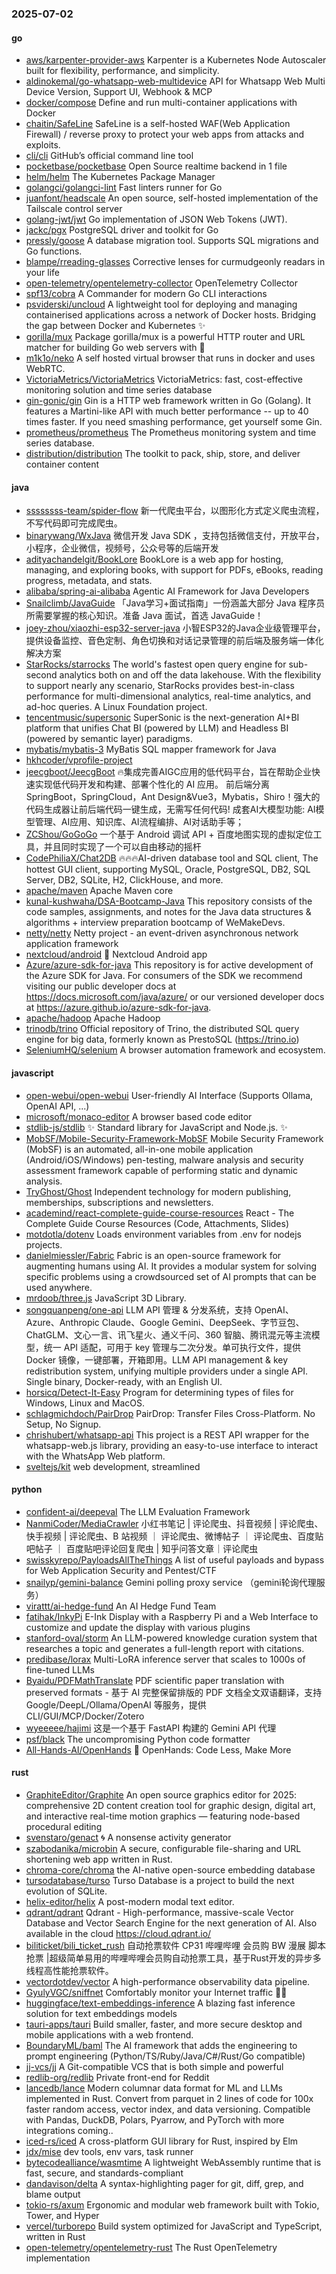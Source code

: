 ### 2025-07-02

#### go
* [aws/karpenter-provider-aws](https://github.com/aws/karpenter-provider-aws) Karpenter is a Kubernetes Node Autoscaler built for flexibility, performance, and simplicity.
* [aldinokemal/go-whatsapp-web-multidevice](https://github.com/aldinokemal/go-whatsapp-web-multidevice) API for Whatsapp Web Multi Device Version, Support UI, Webhook & MCP
* [docker/compose](https://github.com/docker/compose) Define and run multi-container applications with Docker
* [chaitin/SafeLine](https://github.com/chaitin/SafeLine) SafeLine is a self-hosted WAF(Web Application Firewall) / reverse proxy to protect your web apps from attacks and exploits.
* [cli/cli](https://github.com/cli/cli) GitHub’s official command line tool
* [pocketbase/pocketbase](https://github.com/pocketbase/pocketbase) Open Source realtime backend in 1 file
* [helm/helm](https://github.com/helm/helm) The Kubernetes Package Manager
* [golangci/golangci-lint](https://github.com/golangci/golangci-lint) Fast linters runner for Go
* [juanfont/headscale](https://github.com/juanfont/headscale) An open source, self-hosted implementation of the Tailscale control server
* [golang-jwt/jwt](https://github.com/golang-jwt/jwt) Go implementation of JSON Web Tokens (JWT).
* [jackc/pgx](https://github.com/jackc/pgx) PostgreSQL driver and toolkit for Go
* [pressly/goose](https://github.com/pressly/goose) A database migration tool. Supports SQL migrations and Go functions.
* [blampe/rreading-glasses](https://github.com/blampe/rreading-glasses) Corrective lenses for curmudgeonly readars in your life
* [open-telemetry/opentelemetry-collector](https://github.com/open-telemetry/opentelemetry-collector) OpenTelemetry Collector
* [spf13/cobra](https://github.com/spf13/cobra) A Commander for modern Go CLI interactions
* [psviderski/uncloud](https://github.com/psviderski/uncloud) A lightweight tool for deploying and managing containerised applications across a network of Docker hosts. Bridging the gap between Docker and Kubernetes ✨
* [gorilla/mux](https://github.com/gorilla/mux) Package gorilla/mux is a powerful HTTP router and URL matcher for building Go web servers with 🦍
* [m1k1o/neko](https://github.com/m1k1o/neko) A self hosted virtual browser that runs in docker and uses WebRTC.
* [VictoriaMetrics/VictoriaMetrics](https://github.com/VictoriaMetrics/VictoriaMetrics) VictoriaMetrics: fast, cost-effective monitoring solution and time series database
* [gin-gonic/gin](https://github.com/gin-gonic/gin) Gin is a HTTP web framework written in Go (Golang). It features a Martini-like API with much better performance -- up to 40 times faster. If you need smashing performance, get yourself some Gin.
* [prometheus/prometheus](https://github.com/prometheus/prometheus) The Prometheus monitoring system and time series database.
* [distribution/distribution](https://github.com/distribution/distribution) The toolkit to pack, ship, store, and deliver container content

#### java
* [ssssssss-team/spider-flow](https://github.com/ssssssss-team/spider-flow) 新一代爬虫平台，以图形化方式定义爬虫流程，不写代码即可完成爬虫。
* [binarywang/WxJava](https://github.com/binarywang/WxJava) 微信开发 Java SDK ，支持包括微信支付，开放平台，小程序，企业微信，视频号，公众号等的后端开发
* [adityachandelgit/BookLore](https://github.com/adityachandelgit/BookLore) BookLore is a web app for hosting, managing, and exploring books, with support for PDFs, eBooks, reading progress, metadata, and stats.
* [alibaba/spring-ai-alibaba](https://github.com/alibaba/spring-ai-alibaba) Agentic AI Framework for Java Developers
* [Snailclimb/JavaGuide](https://github.com/Snailclimb/JavaGuide) 「Java学习+面试指南」一份涵盖大部分 Java 程序员所需要掌握的核心知识。准备 Java 面试，首选 JavaGuide！
* [joey-zhou/xiaozhi-esp32-server-java](https://github.com/joey-zhou/xiaozhi-esp32-server-java) 小智ESP32的Java企业级管理平台，提供设备监控、音色定制、角色切换和对话记录管理的前后端及服务端一体化解决方案
* [StarRocks/starrocks](https://github.com/StarRocks/starrocks) The world's fastest open query engine for sub-second analytics both on and off the data lakehouse. With the flexibility to support nearly any scenario, StarRocks provides best-in-class performance for multi-dimensional analytics, real-time analytics, and ad-hoc queries. A Linux Foundation project.
* [tencentmusic/supersonic](https://github.com/tencentmusic/supersonic) SuperSonic is the next-generation AI+BI platform that unifies Chat BI (powered by LLM) and Headless BI (powered by semantic layer) paradigms.
* [mybatis/mybatis-3](https://github.com/mybatis/mybatis-3) MyBatis SQL mapper framework for Java
* [hkhcoder/vprofile-project](https://github.com/hkhcoder/vprofile-project)
* [jeecgboot/JeecgBoot](https://github.com/jeecgboot/JeecgBoot) 🔥集成完善AIGC应用的低代码平台，旨在帮助企业快速实现低代码开发和构建、部署个性化的 AI 应用。 前后端分离 SpringBoot，SpringCloud，Ant Design&Vue3，Mybatis，Shiro！强大的代码生成器让前后端代码一键生成，无需写任何代码! 成套AI大模型功能: AI模型管理、AI应用、知识库、AI流程编排、AI对话助手等；
* [ZCShou/GoGoGo](https://github.com/ZCShou/GoGoGo) 一个基于 Android 调试 API + 百度地图实现的虚拟定位工具，并且同时实现了一个可以自由移动的摇杆
* [CodePhiliaX/Chat2DB](https://github.com/CodePhiliaX/Chat2DB) 🔥🔥🔥AI-driven database tool and SQL client, The hottest GUI client, supporting MySQL, Oracle, PostgreSQL, DB2, SQL Server, DB2, SQLite, H2, ClickHouse, and more.
* [apache/maven](https://github.com/apache/maven) Apache Maven core
* [kunal-kushwaha/DSA-Bootcamp-Java](https://github.com/kunal-kushwaha/DSA-Bootcamp-Java) This repository consists of the code samples, assignments, and notes for the Java data structures & algorithms + interview preparation bootcamp of WeMakeDevs.
* [netty/netty](https://github.com/netty/netty) Netty project - an event-driven asynchronous network application framework
* [nextcloud/android](https://github.com/nextcloud/android) 📱 Nextcloud Android app
* [Azure/azure-sdk-for-java](https://github.com/Azure/azure-sdk-for-java) This repository is for active development of the Azure SDK for Java. For consumers of the SDK we recommend visiting our public developer docs at https://docs.microsoft.com/java/azure/ or our versioned developer docs at https://azure.github.io/azure-sdk-for-java.
* [apache/hadoop](https://github.com/apache/hadoop) Apache Hadoop
* [trinodb/trino](https://github.com/trinodb/trino) Official repository of Trino, the distributed SQL query engine for big data, formerly known as PrestoSQL (https://trino.io)
* [SeleniumHQ/selenium](https://github.com/SeleniumHQ/selenium) A browser automation framework and ecosystem.

#### javascript
* [open-webui/open-webui](https://github.com/open-webui/open-webui) User-friendly AI Interface (Supports Ollama, OpenAI API, ...)
* [microsoft/monaco-editor](https://github.com/microsoft/monaco-editor) A browser based code editor
* [stdlib-js/stdlib](https://github.com/stdlib-js/stdlib) ✨ Standard library for JavaScript and Node.js. ✨
* [MobSF/Mobile-Security-Framework-MobSF](https://github.com/MobSF/Mobile-Security-Framework-MobSF) Mobile Security Framework (MobSF) is an automated, all-in-one mobile application (Android/iOS/Windows) pen-testing, malware analysis and security assessment framework capable of performing static and dynamic analysis.
* [TryGhost/Ghost](https://github.com/TryGhost/Ghost) Independent technology for modern publishing, memberships, subscriptions and newsletters.
* [academind/react-complete-guide-course-resources](https://github.com/academind/react-complete-guide-course-resources) React - The Complete Guide Course Resources (Code, Attachments, Slides)
* [motdotla/dotenv](https://github.com/motdotla/dotenv) Loads environment variables from .env for nodejs projects.
* [danielmiessler/Fabric](https://github.com/danielmiessler/Fabric) Fabric is an open-source framework for augmenting humans using AI. It provides a modular system for solving specific problems using a crowdsourced set of AI prompts that can be used anywhere.
* [mrdoob/three.js](https://github.com/mrdoob/three.js) JavaScript 3D Library.
* [songquanpeng/one-api](https://github.com/songquanpeng/one-api) LLM API 管理 & 分发系统，支持 OpenAI、Azure、Anthropic Claude、Google Gemini、DeepSeek、字节豆包、ChatGLM、文心一言、讯飞星火、通义千问、360 智脑、腾讯混元等主流模型，统一 API 适配，可用于 key 管理与二次分发。单可执行文件，提供 Docker 镜像，一键部署，开箱即用。LLM API management & key redistribution system, unifying multiple providers under a single API. Single binary, Docker-ready, with an English UI.
* [horsicq/Detect-It-Easy](https://github.com/horsicq/Detect-It-Easy) Program for determining types of files for Windows, Linux and MacOS.
* [schlagmichdoch/PairDrop](https://github.com/schlagmichdoch/PairDrop) PairDrop: Transfer Files Cross-Platform. No Setup, No Signup.
* [chrishubert/whatsapp-api](https://github.com/chrishubert/whatsapp-api) This project is a REST API wrapper for the whatsapp-web.js library, providing an easy-to-use interface to interact with the WhatsApp Web platform.
* [sveltejs/kit](https://github.com/sveltejs/kit) web development, streamlined

#### python
* [confident-ai/deepeval](https://github.com/confident-ai/deepeval) The LLM Evaluation Framework
* [NanmiCoder/MediaCrawler](https://github.com/NanmiCoder/MediaCrawler) 小红书笔记 | 评论爬虫、抖音视频 | 评论爬虫、快手视频 | 评论爬虫、B 站视频 ｜ 评论爬虫、微博帖子 ｜ 评论爬虫、百度贴吧帖子 ｜ 百度贴吧评论回复爬虫 | 知乎问答文章｜评论爬虫
* [swisskyrepo/PayloadsAllTheThings](https://github.com/swisskyrepo/PayloadsAllTheThings) A list of useful payloads and bypass for Web Application Security and Pentest/CTF
* [snailyp/gemini-balance](https://github.com/snailyp/gemini-balance) Gemini polling proxy service （gemini轮询代理服务）
* [virattt/ai-hedge-fund](https://github.com/virattt/ai-hedge-fund) An AI Hedge Fund Team
* [fatihak/InkyPi](https://github.com/fatihak/InkyPi) E-Ink Display with a Raspberry Pi and a Web Interface to customize and update the display with various plugins
* [stanford-oval/storm](https://github.com/stanford-oval/storm) An LLM-powered knowledge curation system that researches a topic and generates a full-length report with citations.
* [predibase/lorax](https://github.com/predibase/lorax) Multi-LoRA inference server that scales to 1000s of fine-tuned LLMs
* [Byaidu/PDFMathTranslate](https://github.com/Byaidu/PDFMathTranslate) PDF scientific paper translation with preserved formats - 基于 AI 完整保留排版的 PDF 文档全文双语翻译，支持 Google/DeepL/Ollama/OpenAI 等服务，提供 CLI/GUI/MCP/Docker/Zotero
* [wyeeeee/hajimi](https://github.com/wyeeeee/hajimi) 这是一个基于 FastAPI 构建的 Gemini API 代理
* [psf/black](https://github.com/psf/black) The uncompromising Python code formatter
* [All-Hands-AI/OpenHands](https://github.com/All-Hands-AI/OpenHands) 🙌 OpenHands: Code Less, Make More

#### rust
* [GraphiteEditor/Graphite](https://github.com/GraphiteEditor/Graphite) An open source graphics editor for 2025: comprehensive 2D content creation tool for graphic design, digital art, and interactive real-time motion graphics — featuring node-based procedural editing
* [svenstaro/genact](https://github.com/svenstaro/genact) 🌀 A nonsense activity generator
* [szabodanika/microbin](https://github.com/szabodanika/microbin) A secure, configurable file-sharing and URL shortening web app written in Rust.
* [chroma-core/chroma](https://github.com/chroma-core/chroma) the AI-native open-source embedding database
* [tursodatabase/turso](https://github.com/tursodatabase/turso) Turso Database is a project to build the next evolution of SQLite.
* [helix-editor/helix](https://github.com/helix-editor/helix) A post-modern modal text editor.
* [qdrant/qdrant](https://github.com/qdrant/qdrant) Qdrant - High-performance, massive-scale Vector Database and Vector Search Engine for the next generation of AI. Also available in the cloud https://cloud.qdrant.io/
* [biliticket/bili_ticket_rush](https://github.com/biliticket/bili_ticket_rush) 自动抢票软件 CP31 哔哩哔哩 会员购 BW 漫展 脚本 抢票 |超级简单易用的哔哩哔哩会员购自动抢票工具，基于Rust开发的异步多线程高性能抢票软件。
* [vectordotdev/vector](https://github.com/vectordotdev/vector) A high-performance observability data pipeline.
* [GyulyVGC/sniffnet](https://github.com/GyulyVGC/sniffnet) Comfortably monitor your Internet traffic 🕵️‍♂️
* [huggingface/text-embeddings-inference](https://github.com/huggingface/text-embeddings-inference) A blazing fast inference solution for text embeddings models
* [tauri-apps/tauri](https://github.com/tauri-apps/tauri) Build smaller, faster, and more secure desktop and mobile applications with a web frontend.
* [BoundaryML/baml](https://github.com/BoundaryML/baml) The AI framework that adds the engineering to prompt engineering (Python/TS/Ruby/Java/C#/Rust/Go compatible)
* [jj-vcs/jj](https://github.com/jj-vcs/jj) A Git-compatible VCS that is both simple and powerful
* [redlib-org/redlib](https://github.com/redlib-org/redlib) Private front-end for Reddit
* [lancedb/lance](https://github.com/lancedb/lance) Modern columnar data format for ML and LLMs implemented in Rust. Convert from parquet in 2 lines of code for 100x faster random access, vector index, and data versioning. Compatible with Pandas, DuckDB, Polars, Pyarrow, and PyTorch with more integrations coming..
* [iced-rs/iced](https://github.com/iced-rs/iced) A cross-platform GUI library for Rust, inspired by Elm
* [jdx/mise](https://github.com/jdx/mise) dev tools, env vars, task runner
* [bytecodealliance/wasmtime](https://github.com/bytecodealliance/wasmtime) A lightweight WebAssembly runtime that is fast, secure, and standards-compliant
* [dandavison/delta](https://github.com/dandavison/delta) A syntax-highlighting pager for git, diff, grep, and blame output
* [tokio-rs/axum](https://github.com/tokio-rs/axum) Ergonomic and modular web framework built with Tokio, Tower, and Hyper
* [vercel/turborepo](https://github.com/vercel/turborepo) Build system optimized for JavaScript and TypeScript, written in Rust
* [open-telemetry/opentelemetry-rust](https://github.com/open-telemetry/opentelemetry-rust) The Rust OpenTelemetry implementation
